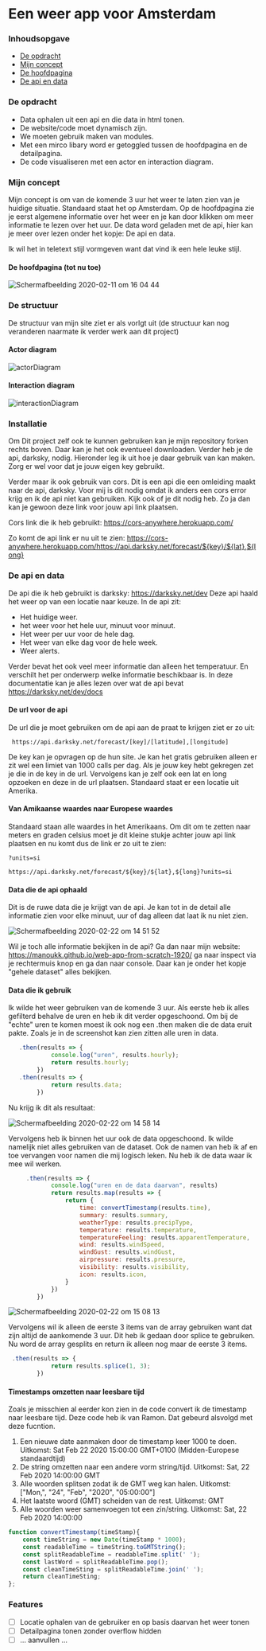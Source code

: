 # Een weer app voor Amsterdam 

### Inhoudsopgave
* [De opdracht](#De-opdracht)
* [Mijn concept](#Mijn-concept)
 * [De hoofdpagina](#De-api-en-data)
* [De api en data](#De-api-en-data)

### De opdracht 
- Data ophalen uit een api en die data in html tonen.
- De website/code moet dynamisch zijn.
- We moeten gebruik maken van modules.
- Met een mirco libary word er getoggled tussen de hoofdpagina en de detailpagina.
- De code visualiseren met een actor en interaction diagram.

### Mijn concept
Mijn concept is om van de komende 3 uur het weer te laten zien van je huidige situatie. Standaard staat het op Amsterdam. Op de hoofdpagina zie je eerst algemene informatie over het weer en je kan door klikken om meer informatie te lezen over het uur. De data word geladen met de api, hier kan je meer over lezen onder het kopje: De api en data.

Ik wil het in teletext stijl vormgeven want dat vind ik een hele leuke stijl. 

#### De hoofdpagina (tot nu toe)
![Schermafbeelding 2020-02-11 om 16 04 44](https://user-images.githubusercontent.com/45541885/74248719-4ca18980-4ce8-11ea-8225-27284c8dd25e.png)

### De structuur
De structuur van mijn site ziet er als vorlgt uit (de structuur kan nog veranderen naarmate ik verder werk aan dit project)

#### Actor diagram
![actorDiagram](https://user-images.githubusercontent.com/45541885/74232384-f5d88780-4cc8-11ea-86b1-265d1f24af53.jpg)

#### Interaction diagram
![interactionDiagram](https://user-images.githubusercontent.com/45541885/74232393-f96c0e80-4cc8-11ea-8e2d-d38c66c2dcdf.jpg)

### Installatie
Om Dit project zelf ook te kunnen gebruiken kan je mijn repository forken rechts boven. Daar kan je het ook eventueel downloaden. Verder heb je de api, darksky, nodig. Hieronder leg ik uit hoe je daar gebruik van kan maken. Zorg er wel voor dat je jouw eigen key gebruikt. 

Verder maar ik ook gebruik van cors. Dit is een api die een omleiding maakt naar de api, darksky. Voor mij is dit nodig omdat ik anders een cors error krijg en ik de api niet kan gebruiken. Kijk ook of je dit nodig heb. Zo ja dan kan je gewoon deze link voor jouw api link plaatsen. 

Cors link die ik heb gebruikt: https://cors-anywhere.herokuapp.com/

Zo komt de api link er nu uit te zien: https://cors-anywhere.herokuapp.com/https://api.darksky.net/forecast/${key}/${lat},${long} 

### De api en data
De api die ik heb gebruikt is darksky: https://darksky.net/dev Deze api haald het weer op van een locatie naar keuze. In de api zit: 
- Het huidige weer.
- het weer voor het hele uur, minuut voor minuut. 
- Het weer per uur voor de hele dag. 
- Het weer van elke dag voor de hele week.
- Weer alerts. 

Verder bevat het ook veel meer informatie dan alleen het temperatuur. En verschilt het per onderwerp welke informatie beschikbaar is. In deze documentatie kan je alles lezen over wat de api bevat https://darksky.net/dev/docs

#### De url voor de api 
De url die je moet gebruiken om de api aan de praat te krijgen ziet er zo uit: 
```
 https://api.darksky.net/forecast/[key]/[latitude],[longitude]
```
De key kan je opvragen op de hun site. Je kan het gratis gebruiken alleen er zit wel een limiet van 1000 calls per dag. Als je jouw key hebt gekregen zet je die in de key in de url. Vervolgens kan je zelf ook een lat en long opzoeken en deze in de url plaatsen. Standaard staat er een locatie uit Amerika. 

#### Van Amikaanse waardes naar Europese waardes
Standaard staan alle waardes in het Amerikaans. Om dit om te zetten naar meters en graden celsius moet je dit kleine stukje achter jouw api link plaatsen en nu komt dus de link er zo uit te zien: 
```
?units=si

https://api.darksky.net/forecast/${key}/${lat},${long}?units=si
```
#### Data die de api ophaald 
Dit is de ruwe data die je krijgt van de api. Je kan tot in de detail alle informatie zien voor elke minuut, uur of dag alleen dat laat ik nu niet zien.

![Schermafbeelding 2020-02-22 om 14 51 52](https://user-images.githubusercontent.com/45541885/75093557-facbef80-5582-11ea-99a5-8c62fec0920d.png)

Wil je toch alle informatie bekijken in de api? Ga dan naar mijn website: https://manoukk.github.io/web-app-from-scratch-1920/ ga naar inspect via je rechtermuis knop en ga dan naar console. Daar kan je onder het kopje "gehele dataset" alles bekijken.

#### Data die ik gebruik
Ik wilde het weer gebruiken van de komende 3 uur. Als eerste heb ik alles gefilterd behalve de uren en heb ik dit verder opgeschoond. Om bij de "echte" uren te komen moest ik ook nog een .then maken die de data eruit pakte. Zoals je in de screenshot kan zien zitten alle uren in data.

```js
   .then(results => {
            console.log("uren", results.hourly);
            return results.hourly;
        })
   .then(results => { 
            return results.data;
        })
```
Nu krijg ik dit als resultaat: 

![Schermafbeelding 2020-02-22 om 14 58 14](https://user-images.githubusercontent.com/45541885/75093624-cc9adf80-5583-11ea-9b23-12a1ed6412f5.png)

Vervolgens heb ik binnen het uur ook de data opgeschoond. Ik wilde namelijk niet alles gebruiken van de dataset. Ook de namen van heb ik af en toe vervangen voor namen die mij logisch leken. Nu heb ik de data waar ik mee wil werken. 

```js
     .then(results => {
            console.log("uren en de data daarvan", results)
            return results.map(results => {
                return {
                    time: convertTimestamp(results.time),
                    summary: results.summary,
                    weatherType: results.precipType,
                    temperature: results.temperature,
                    temperatureFeeling: results.apparentTemperature,
                    wind: results.windSpeed,
                    windGust: results.windGust,
                    airpressure: results.pressure,
                    visibility: results.visibility, 
                    icon: results.icon,
                }
            })
        })
```
![Schermafbeelding 2020-02-22 om 15 08 13](https://user-images.githubusercontent.com/45541885/75093788-2ea81480-5585-11ea-8e71-5fefda994266.png)

Vervolgens wil ik alleen de eerste 3 items van de array gebruiken want dat zijn altijd de aankomende 3 uur. Dit heb ik gedaan door splice te gebruiken. Nu word de array gesplits en return ik alleen nog maar de eerste 3 items.

```js
 .then(results => {
            return results.splice(1, 3);
        })
```

#### Timestamps omzetten naar leesbare tijd
Zoals je misschien al eerder kon zien in de code convert ik de timestamp naar leesbare tijd. Deze code heb ik van Ramon. 
Dat gebeurd alsvolgd met deze fucntion. 

1. Een nieuwe date aanmaken door de timestamp keer 1000 te doen. Uitkomst: Sat Feb 22 2020 15:00:00 GMT+0100 (Midden-Europese standaardtijd)
2. De string omzetten naar een andere vorm string/tijd. Uitkomst: Sat, 22 Feb 2020 14:00:00 GMT
3. Alle woorden splitsen zodat ik de GMT weg kan halen. Uitkomst: ["Mon,", "24", "Feb", "2020", "05:00:00"]
4. Het laatste woord (GMT) scheiden van de rest. Uitkomst: GMT
5. Alle woorden weer samenvoegen tot een zin/string. Uitkomst: Sat, 22 Feb 2020 14:00:00

```js
function convertTimestamp(timeStamp){
    const timeString = new Date(timeStamp * 1000);
    const readableTime = timeString.toGMTString();
    const splitReadableTime = readableTime.split(' ');
    const lastWord = splitReadableTime.pop();
    const cleanTimeSting = splitReadableTime.join(' ');
    return cleanTimeSting;
};
```

### Features
- [ ] Locatie ophalen van de gebruiker en op basis daarvan het weer tonen
- [ ] Detailpagina tonen zonder overflow hidden
- [ ] ... aanvullen ...

<!-- Add a link to your live demo in Github Pages 🌐-->

<!-- ☝️ replace this description with a description of your own work -->

<!-- replace the code in the /docs folder with your own, so you can showcase your work with GitHub Pages 🌍 -->

<!-- Add a nice poster image here at the end of the week, showing off your shiny frontend 📸 -->

<!-- Maybe a table of contents here? 📚 -->

<!-- How about a section that describes how to install this project? 🤓 -->

<!-- ...but how does one use this project? What are its features 🤔 -->

<!-- What external data source is featured in your project and what are its properties 🌠 -->

<!-- Maybe a checklist of done stuff and stuff still on your wishlist? ✅ -->

<!-- How about a license here? 📜 (or is it a licence?) 🤷 -->
